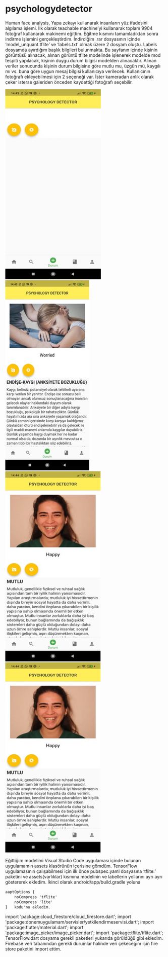 # psychologydetector
Human face analysis,
Yapa zekayı kullanarak insanların yüz ifadesini algılama işlemi. İlk olarak teachable machine’yi kullanarak toplam 9904 fotoğraf kullanarak makinemi eğittim. 
Eğitme kısmını tamamladıktan sonra indirme işlemini gerçekleştirdim. İndirdiğim .rar dosyasının içinde ‘model_unquant.tflite’ ve ‘labels.txt’ olmak üzere 2 dosyam oluştu. 
Labels dosyamda ayırdığım başlık bilgileri bulunmakta. 
Bu sayfanın içinde kişinin görüntüsü alınacak, alınan görüntü tflite modelinde işlenerek modelde mod tespiti yapılacak, kişinin duygu durum bilgisi modelden alınacaktır. 
Alınan veriler sonucunda kişinin durum bilgisine göre mutlu mu, üzgün mü, kaygılı mı vs. buna göre uygun mesaj bilgisi kullanıcıya verilecek. 
Kullanıcının fotoğrafı ekleyebilmesi için 2 seçeneği var. İster kameradan anlık olarak çeker isterse galeriden önceden kaydettiği fotoğrafı seçebilir.

<img src="https://github.com/RabiaKuran/psychologydetector/blob/main/screen1.jpg" height="600">          <img src="https://github.com/RabiaKuran/psychologydetector/blob/main/Screen3.jpg" height="600"> <img src="https://github.com/RabiaKuran/psychologydetector/blob/main/Screen2.jpg" height="600"> <img src="https://github.com/RabiaKuran/psychologydetector/blob/main/Screen2.jpg" height="600">


Eğittiğim modelimi Visual Studio Code uygulaması içinde bulunan uygulamamın assets klasörünün içerisine gömdüm. TensorFlow uygulamasının çalışabilmesi için ilk önce pubspec.yaml dosyasına ‘tflite:’ paketini ve assets(varlıklar) kısmına modelinin ve labellerin yollarını ayrı ayrı göstererek ekledim. İkinci olarak android/app/build.gradle yoluna 

    aaptOptions {
        noCompress 'tflite'
        noCompress 'lite'
    }   kodu'nu ekledim.

import 'package:cloud_firestore/cloud_firestore.dart';
import 'package:donemuygulamam/servisler/yetkilendirmeservisi.dart';
import 'package:flutter/material.dart';
import 'package:image_picker/image_picker.dart';
import 'package:tflite/tflite.dart';
TensorFlow.dart dosyama gerekli paketleri yukarıda görüldüğü gibi ekledim. Firebase veri tabanından gerekli durumlar halinde veri çekeceğim için fire store paketini import ettim. 
